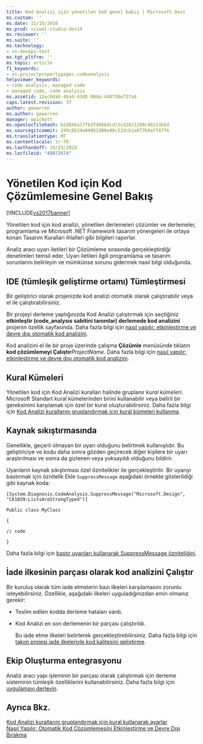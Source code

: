 ```yaml
---
title: Kod Analizi için yönetilen kod genel bakış | Microsoft Docs
ms.custom: ''
ms.date: 11/15/2016
ms.prod: visual-studio-dev14
ms.reviewer: ''
ms.suite: ''
ms.technology:
- vs-devops-test
ms.tgt_pltfrm: ''
ms.topic: article
f1_keywords:
- vs.projectpropertypages.codeanalysis
helpviewer_keywords:
- code analysis, managed code
- managed code, code analysis
ms.assetid: 12ec0dab-46a4-43d8-984a-440730ef37a9
caps.latest.revision: 37
author: gewarren
ms.author: gewarren
manager: wpickett
ms.openlocfilehash: b2d84ba17fb3fd866dcd73cd2821289c40153b6d
ms.sourcegitcommit: 240c8b34e80952d00e90c52dcb1a077b9aff47f6
ms.translationtype: MT
ms.contentlocale: tr-TR
ms.lasthandoff: 10/23/2018
ms.locfileid: "49872674"
---
```

# <a name="code-analysis-for-managed-code-overview"></a>Yönetilen Kod için Kod Çözümlemesine Genel Bakış
[!INCLUDE[vs2017banner](../includes/vs2017banner.md)]

Yönetilen kod için kod analizi, yönetilen derlemeleri çözümler ve derlemeler, programlama ve Microsoft .NET Framework tasarım yönergeleri ile ortaya konan Tasarım Kuralları ihlalleri gibi bilgileri raporlar.  
  
 Analiz aracı uyarı iletileri bir Çözümleme sırasında gerçekleştirdiği denetimleri temsil eder. Uyarı iletileri ilgili programlama ve tasarım sorunlarını belirleyin ve mümkünse sorunu gidermek nasıl bilgi olduğunda.  
  
## <a name="ide-integrated-development-environment-integration"></a>IDE (tümleşik geliştirme ortamı) Tümleştirmesi  
 Bir geliştirici olarak projenizde kod analizi otomatik olarak çalıştırabilir veya el ile çalıştırabilirsiniz.  
  
 Bir projeyi derleme yaptığınızda Kod Analizi çalıştırmak için seçtiğiniz **etkinleştir (code_analysıs sabitini tanımlar) derlemede kod analizini** projenin özellik sayfasında. Daha fazla bilgi için [nasıl yapılır: etkinleştirme ve devre dışı otomatik kod analizini](../code-quality/how-to-enable-and-disable-automatic-code-analysis-for-managed-code.md).  
  
 Kod analizini el ile bir proje üzerinde çalışma **Çözümle** menüsünde tıklatın **kod çözümlemeyi Çalıştır**_ProjectName_. Daha fazla bilgi için [nasıl yapılır: etkinleştirme ve devre dışı otomatik kod analizini](../code-quality/how-to-enable-and-disable-automatic-code-analysis-for-managed-code.md).  
  
## <a name="rule-sets"></a>Kural Kümeleri  
 Yönetilen kod için Kod Analizi kuralları halinde gruplanır *kural kümeleri*. Microsoft Standart kural kümelerinden birini kullanabilir veya belirli bir gereksinimi karşılamak için özel bir kural oluşturabilirsiniz. Daha fazla bilgi için [Kod Analizi kurallarını gruplandırmak için kural kümeleri kullanma](../code-quality/using-rule-sets-to-group-code-analysis-rules.md).  
  
## <a name="in-source-suppression"></a>Kaynak sıkıştırmasında  
 Genellikle, geçerli olmayan bir uyarı olduğunu belirtmek kullanışlıdır. Bu geliştiriciye ve kodu daha sonra gözden geçirecek diğer kişilere bir uyarı araştırılması ve sonra da gizlenen veya yoksayıldı olduğunu bildirir.  
  
 Uyarıların kaynak sıkıştırması özel öznitelikler ile gerçekleştirilir. Bir uyarıyı bastırmak için öznitelik Ekle `SuppressMessage` aşağıdaki örnekte gösterildiği gibi kaynak koda:  
  
 `[System.Diagnosis.CodeAnalysis.SuppressMessage("Microsoft.Design", "CA1039:ListsAreStrongTyped")]`  
  
 `Public class MyClass`  
  
 `{`  
  
 `// code`  
  
 `}`  
  
 Daha fazla bilgi için [bastır uyarıları kullanarak SuppressMessage özniteliğini](../code-quality/suppress-warnings-by-using-the-suppressmessage-attribute.md).  
  
## <a name="run-code-analysis-as-part-of-check-in-policy"></a>İade ilkesinin parçası olarak kod analizini Çalıştır  
 Bir kuruluş olarak tüm iade etmelerin bazı ilkeleri karşılamasını zorunlu isteyebilirsiniz. Özellikle, aşağıdaki ilkeleri uyguladığınızdan emin olmanız gerekir:  
  
- Teslim edilen kodda derleme hataları vardı.  
  
- Kod Analizi en son derlemenin bir parçası çalıştırıldı.  
  
  Bu iade etme ilkeleri belirterek gerçekleştirebilirsiniz. Daha fazla bilgi için [takım projesi iade ilkeleriyle kod kalitesini geliştirme](../code-quality/enhancing-code-quality-with-team-project-check-in-policies.md).  
  
## <a name="team-build-integration"></a>Ekip Oluşturma entegrasyonu  
 Analiz aracı yapı işleminin bir parçası olarak çalıştırmak için derleme sisteminin tümleşik özelliklerini kullanabilirsiniz. Daha fazla bilgi için [uygulamayı derleyin](http://msdn.microsoft.com/library/a971b0f9-7c28-479d-a37b-8fd7e27ef692).  
  
## <a name="see-also"></a>Ayrıca Bkz.  
 [Kod Analizi kurallarını gruplandırmak için kural kullanarak ayarlar](../code-quality/using-rule-sets-to-group-code-analysis-rules.md)   
 [Nasıl Yapılır: Otomatik Kod Çözümlemesini Etkinleştirme ve Devre Dışı Bırakma](../code-quality/how-to-enable-and-disable-automatic-code-analysis-for-managed-code.md)



